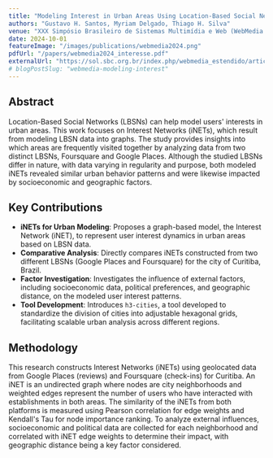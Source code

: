 ```yaml
---
title: "Modeling Interest in Urban Areas Using Location-Based Social Networks"
authors: "Gustavo H. Santos, Myriam Delgado, Thiago H. Silva"
venue: "XXX Simpósio Brasileiro de Sistemas Multimídia e Web (WebMedia 2024)"
date: 2024-10-01
featureImage: "/images/publications/webmedia2024.png"
pdfUrl: "/papers/webmedia2024_interesse.pdf"
externalUrl: "https://sol.sbc.org.br/index.php/webmedia_estendido/article/view/30478"
# blogPostSlug: "webmedia-modeling-interest"
---
```


## Abstract

Location-Based Social Networks (LBSNs) can help model users' interests in urban areas. This work focuses on Interest Networks (iNETs), which result from modeling LBSN data into graphs. The study provides insights into which areas are frequently visited together by analyzing data from two distinct LBSNs, Foursquare and Google Places. Although the studied LBSNs differ in nature, with data varying in regularity and purpose, both modeled iNETs revealed similar urban behavior patterns and were likewise impacted by socioeconomic and geographic factors.

## Key Contributions

- **iNETs for Urban Modeling**: Proposes a graph-based model, the Interest Network (iNET), to represent user interest dynamics in urban areas based on LBSN data.
- **Comparative Analysis**: Directly compares iNETs constructed from two different LBSNs (Google Places and Foursquare) for the city of Curitiba, Brazil.
- **Factor Investigation**: Investigates the influence of external factors, including socioeconomic data, political preferences, and geographic distance, on the modeled user interest patterns.
- **Tool Development**: Introduces `h3-cities`, a tool developed to standardize the division of cities into adjustable hexagonal grids, facilitating scalable urban analysis across different regions.

## Methodology

This research constructs Interest Networks (iNETs) using geolocated data from Google Places (reviews) and Foursquare (check-ins) for Curitiba. An iNET is an undirected graph where nodes are city neighborhoods and weighted edges represent the number of users who have interacted with establishments in both areas. The similarity of the iNETs from both platforms is measured using Pearson correlation for edge weights and Kendall's Tau for node importance ranking. To analyze external influences, socioeconomic and political data are collected for each neighborhood and correlated with iNET edge weights to determine their impact, with geographic distance being a key factor considered.
